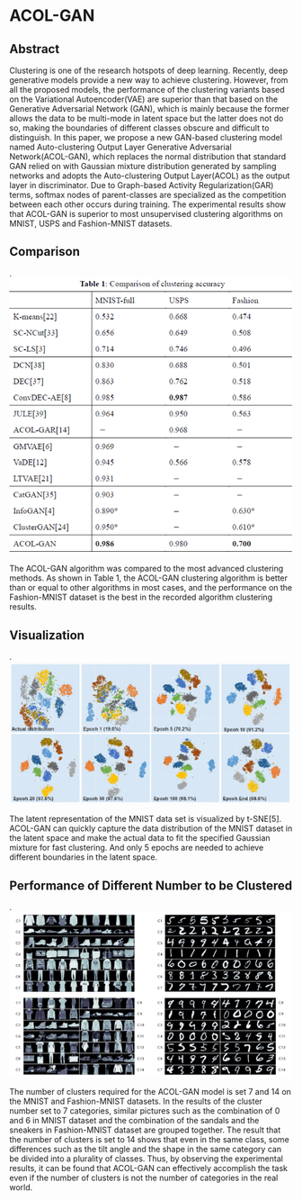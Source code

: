 # ACOL-GAN
## Abstract
Clustering is one of the research hotspots of deep learning. Recently, deep generative models provide a new way to achieve clustering. However, from all the proposed models, the performance of the clustering variants based on the Variational Autoencoder(VAE) are superior than that based on the Generative Adversarial Network (GAN), which is mainly because the former allows the data to be multi-mode in latent space but the latter does not do so, making the boundaries of different classes obscure and difficult to distinguish. In this paper, we propose a new GAN-based clustering model named Auto-clustering Output Layer Generative Adversarial Network(ACOL-GAN), which replaces the normal distribution that standard GAN relied on with Gaussian mixture distribution generated by sampling networks and adopts the Auto-clustering Output Layer(ACOL) as the output layer in discriminator. Due to Graph-based Activity Regularization(GAR) terms, softmax nodes of parent-classes are specialized as the competition between each other occurs during training. The experimental results show that ACOL-GAN is superior to most unsupervised clustering algorithms on MNIST, USPS and Fashion-MNIST datasets. 


## Comparison
.<img src="https://github.com/wusongyuan/ACOL-GAN/blob/master/ACOL-GAN/rs_image/acc.png"/>

The ACOL-GAN algorithm was compared to the most advanced clustering methods. As shown in Table 1, the ACOL-GAN clustering algorithm is better than or equal to other algorithms in most cases, and the performance on the Fashion-MNIST dataset is the best in the recorded algorithm clustering results. 

## Visualization
.<img src="https://github.com/wusongyuan/ACOL-GAN/blob/master/ACOL-GAN/rs_image/visualization.png"/>

The latent representation of the MNIST data set is visualized by t-SNE[5]. ACOL-GAN can quickly capture the data distribution of the MNIST dataset in the latent space and make the actual data to fit the specified Gaussian mixture for fast clustering. And only 5 epochs are needed to achieve different boundaries in the latent space. 

## Performance of Different Number to be Clustered
.<img src="https://github.com/wusongyuan/ACOL-GAN/blob/master/ACOL-GAN/rs_image/k_7&14.png"/>

The number of clusters required for the ACOL-GAN model is set 7 and 14 on the MNIST and Fashion-MNIST datasets. In the results of the cluster number set to 7 categories, similar pictures such as the combination of 0 and 6 in MNIST dataset and the combination of the sandals and the sneakers in Fashion-MNIST dataset are grouped together. The result that the number of clusters is set to 14 shows that even in the same class, some differences such as the tilt angle and the shape in the same category can be divided into a plurality of classes. Thus, by observing the experimental results, it can be found that ACOL-GAN can effectively accomplish the task even if the number of clusters is not the number of categories in the real world.
